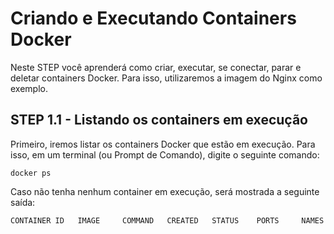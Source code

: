 # Criando e Executando Containers Docker

Neste STEP você aprenderá como criar, executar, se conectar, parar e deletar containers Docker. Para isso, utilizaremos a imagem do Nginx como exemplo.

## STEP 1.1 - Listando os containers em execução

Primeiro, iremos listar os containers Docker que estão em execução. Para isso, em um terminal (ou Prompt de Comando), digite o seguinte comando:

```
docker ps
```

Caso não tenha nenhum container em execução, será mostrada a seguinte saída:

```
CONTAINER ID   IMAGE     COMMAND   CREATED   STATUS    PORTS     NAMES
```